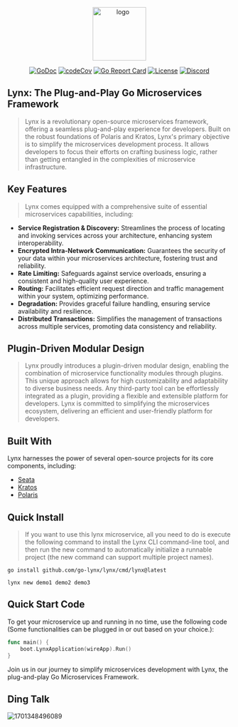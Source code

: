 <p align="center"><a href="https://go-lynx.cn/" target="_blank"><img width="120" src="https://avatars.githubusercontent.com/u/150900434?s=250&u=8f8e9a5d1fab6f321b4aa350283197fc1d100efa&v=4" alt="logo"></a></p>

<p align="center">
<a href="https://pkg.go.dev/github.com/go-lynx/lynx"><img src="https://pkg.go.dev/badge/github.com/go-lynx/lynx/v2" alt="GoDoc"></a>
<a href="https://codecov.io/gh/go-lynx/lynx"><img src="https://codecov.io/gh/go-lynx/lynx/master/graph/badge.svg" alt="codeCov"></a>
<a href="https://goreportcard.com/report/github.com/go-lynx/lynx"><img src="https://goreportcard.com/badge/github.com/go-lynx/lynx" alt="Go Report Card"></a>
<a href="https://github.com/go-lynx/lynx/blob/main/LICENSE"><img src="https://img.shields.io/github/license/go-lynx/lynx" alt="License"></a>
<a href="https://discord.gg/2vq2Zsqq"><img src="https://img.shields.io/discord/1174545542689337497?label=chat&logo=discord" alt="Discord"></a>
</p>


## Lynx: The Plug-and-Play Go Microservices Framework

> Lynx is a revolutionary open-source microservices framework, offering a seamless plug-and-play experience for developers. Built on the robust foundations of Polaris and Kratos, Lynx's primary objective is to simplify the microservices development process. It allows developers to focus their efforts on crafting business logic, rather than getting entangled in the complexities of microservice infrastructure.

## Key Features

> Lynx comes equipped with a comprehensive suite of essential microservices capabilities, including:

- **Service Registration & Discovery:** Streamlines the process of locating and invoking services across your architecture, enhancing system interoperability.
- **Encrypted Intra-Network Communication:** Guarantees the security of your data within your microservices architecture, fostering trust and reliability.
- **Rate Limiting:** Safeguards against service overloads, ensuring a consistent and high-quality user experience.
- **Routing:** Facilitates efficient request direction and traffic management within your system, optimizing performance.
- **Degradation:** Provides graceful failure handling, ensuring service availability and resilience.
- **Distributed Transactions:** Simplifies the management of transactions across multiple services, promoting data consistency and reliability.

## Plugin-Driven Modular Design

> Lynx proudly introduces a plugin-driven modular design, enabling the combination of microservice functionality modules through plugins. This unique approach allows for high customizability and adaptability to diverse business needs. Any third-party tool can be effortlessly integrated as a plugin, providing a flexible and extensible platform for developers. Lynx is committed to simplifying the microservices ecosystem, delivering an efficient and user-friendly platform for developers.

## Built With

Lynx harnesses the power of several open-source projects for its core components, including:

- [Seata](https://github.com/seata/seata)
- [Kratos](https://github.com/go-kratos/kratos)
- [Polaris](https://github.com/polarismesh/polaris)
## Quick Install

> If you want to use this lynx microservice, all you need to do is execute the following command to install the Lynx CLI command-line tool, and then run the new command to automatically initialize a runnable project (the new command can support multiple project names).

```shell
go install github.com/go-lynx/lynx/cmd/lynx@latest
```

```shell
lynx new demo1 demo2 demo3
```

## Quick Start Code

To get your microservice up and running in no time, use the following code (Some functionalities can be plugged in or out based on your choice.):

```go
func main() {
    boot.LynxApplication(wireApp).Run()
}
```

Join us in our journey to simplify microservices development with Lynx, the plug-and-play Go Microservices Framework.

## Ding Talk

![1701348496089](https://github.com/go-lynx/lynx/assets/32378959/cfeacfb8-95d4-4b23-8299-a868502f1076)

